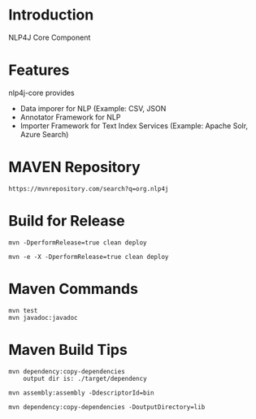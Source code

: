 # Introduction 

NLP4J Core Component

# Features

nlp4j-core provides

- Data imporer for NLP (Example: CSV, JSON
- Annotator Framework for NLP
- Importer Framework for Text Index Services (Example: Apache Solr, Azure Search)


# MAVEN Repository

	https://mvnrepository.com/search?q=org.nlp4j

# Build for Release

	mvn -DperformRelease=true clean deploy

	mvn -e -X -DperformRelease=true clean deploy
	
# Maven Commands

	mvn test
	mvn javadoc:javadoc

# Maven Build Tips

	mvn dependency:copy-dependencies
		output dir is: ./target/dependency

	mvn assembly:assembly -DdescriptorId=bin

	mvn dependency:copy-dependencies -DoutputDirectory=lib
	


